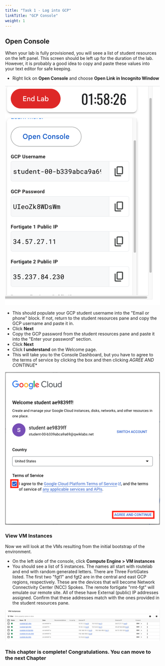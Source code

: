 ```yaml
---
title: "Task 1 - Log into GCP"
linkTitle: "GCP Console"
weight: 1
---
```


## Open Console

When your lab is fully provisioned, you will seee a list of student resources on the left panel.  This screen should be left up for the duration of the lab.  However, it is probably a good idea to copy and paste these values into your text editor for safe keeping.

- Right lick on **Open Console** and choose **Open Link in Incognito Window**

![Open Console](open_con.png)

- This should populate your GCP student username into the "Email or phone" block.  If not, return to the student resources pane and copy the GCP username and paste it in.
- Click **Next**
- Copy the GCP password from the student resources pane and paste it into the "Enter your password" section.
- Click **Next**
- Click **I understand** on the Welcome page.
- This will take you to the Console Dashboard, but you have to agree to the terms of service by clicking the box and then clicking *AGREE AND CONTINUE**

![Agree](agree.png)

### View VM Instances

Now we will look at the VMs resulting from the initial bootstrap of the environment.

- On the left side of the console, click **Compute Engine > VM instances** 
- You should see a list of 5 instances.  The names all start with routelab and end with random generated letters.  There are Three FortiGates listed. The first two "fgt1" and fgt2 are in the central and east GCP regions, respectively.  These are the devices that will become Network Connectivity Center (NCC) Spokes.  The remote fortigate "rmt-fgt" will emulate our remote site.  All of these have External (public) IP addresses assigned.  Confirm that these addresses match with the ones provided in the student resources pane.

![VMs](vms.png)

### This chapter is complete!  Congratulations.  You can move to the next Chapter